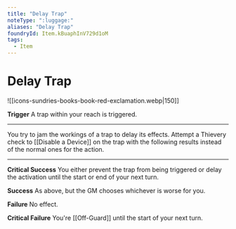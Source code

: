 ```yaml
---
title: "Delay Trap"
noteType: ":luggage:"
aliases: "Delay Trap"
foundryId: Item.kBuaphInV729d1oM
tags:
  - Item
---
```


# Delay Trap
![[icons-sundries-books-book-red-exclamation.webp|150]]

**Trigger** A trap within your reach is triggered.

* * *

You try to jam the workings of a trap to delay its effects. Attempt a Thievery check to [[Disable a Device]] on the trap with the following results instead of the normal ones for the action.

* * *

**Critical Success** You either prevent the trap from being triggered or delay the activation until the start or end of your next turn.

**Success** As above, but the GM chooses whichever is worse for you.

**Failure** No effect.

**Critical Failure** You're [[Off-Guard]] until the start of your next turn.
